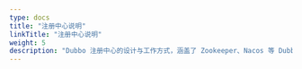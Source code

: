 ```yaml
---
type: docs
title: "注册中心说明"
linkTitle: "注册中心说明"
weight: 5
description: "Dubbo 注册中心的设计与工作方式，涵盖了 Zookeeper、Nacos 等 Dubbo 适配的主流注册中心"
---
```

